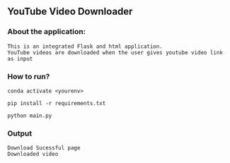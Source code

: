 ## YouTube Video Downloader

### About the application:
```
This is an integrated Flask and html application.
YouTube videos are downloaded when the user gives youtube video link as input
```

### How to run?
```
conda activate <yourenv>

pip install -r requirements.txt

python main.py
```

### Output
```
Download Sucessful page
Downloaded video
```